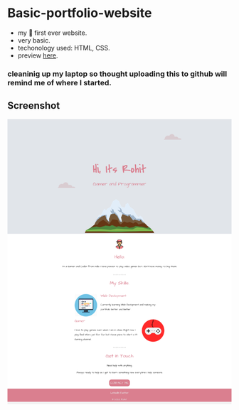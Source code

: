 # Basic-portfolio-website

- my 🥇 first ever website.
- very basic.
- techonology used: HTML, CSS.
- preview [here](https://rohit-saini7.github.io/Basic-portfolio-website/).

### cleaninig up my laptop so thought uploading this to github will remind me of where I started.

## Screenshot

![Basic Portfolio Website](images/ScreenshotBpw.png)
